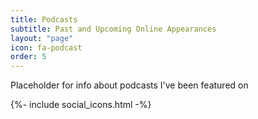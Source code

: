 ```yaml
---
title: Podcasts
subtitle: Past and Upcoming Online Appearances
layout: "page"
icon: fa-podcast
order: 5
---
```


Placeholder for info about podcasts I've been featured on

{%- include social_icons.html -%}
